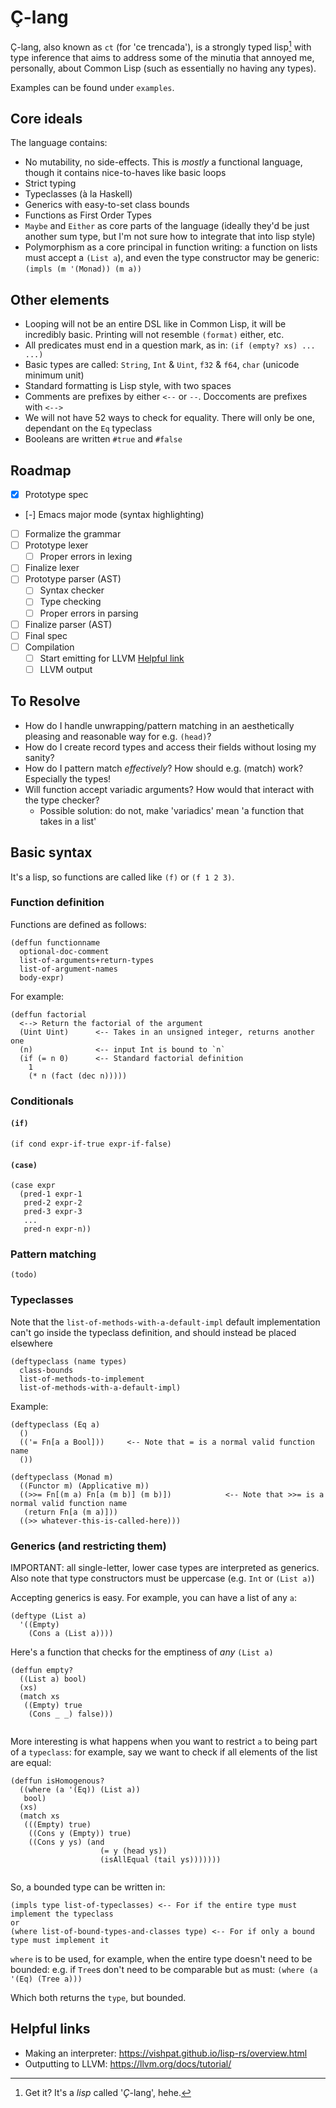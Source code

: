 # Ç-lang
Ç-lang, also known as `ct` (for 'ce trencada'), is a strongly typed lisp[^1] with type inference that aims to address some of the minutia that annoyed me, personally, about Common Lisp (such as essentially no having any types).

Examples can be found under `examples`.

## Core ideals
The language contains:
- No mutability, no side-effects. This is _mostly_ a functional language, though it contains nice-to-haves like basic loops
- Strict typing
- Typeclasses (à la Haskell)
- Generics with easy-to-set class bounds
- Functions as First Order Types
- `Maybe` and `Either` as core parts of the language (ideally they'd be just another sum type, but I'm not sure how to integrate that into lisp style)
- Polymorphism as a core principal in function writing: a function on lists must accept a `(List a`), and even the type constructor may be generic: `(impls (m '(Monad)) (m a))`

## Other elements
- Looping will not be an entire DSL like in Common Lisp, it will be incredibly basic. Printing will not resemble `(format)` either, etc.
- All predicates must end in a question mark, as in: `(if (empty? xs) ... ...)`
- Basic types are called: `String`, `Int` & `Uint`, `f32` & `f64`, `char` (unicode minimum unit)
- Standard formatting is Lisp style, with two spaces
- Comments are prefixes by either `<--` or `--`. Doccoments are prefixes with `<-->`
- We will not have 52 ways to check for equality. There will only be one, dependant on the `Eq` typeclass
- Booleans are written `#true` and `#false`

## Roadmap
- [x] Prototype spec
- [-] Emacs major mode (syntax highlighting)
- [ ] Formalize the grammar
- [ ] Prototype lexer
  - [ ] Proper errors in lexing
- [ ] Finalize lexer
- [ ] Prototype parser (AST)
  - [ ] Syntax checker
  - [ ] Type checking
  - [ ] Proper errors in parsing
- [ ] Finalize parser (AST)
- [ ] Final spec
- [ ] Compilation
    - [ ] Start emitting for LLVM [Helpful link](https://llvm.org/docs/tutorial/MyFirstLanguageFrontend/LangImpl01.html)
    - [ ] LLVM output

## To Resolve
- How do I handle unwrapping/pattern matching in an aesthetically pleasing and reasonable way for e.g. `(head)`?
- How do I create record types and access their fields without losing my sanity?
- How do I pattern match _effectively_? How should e.g. (match) work? Especially the types!
- Will function accept variadic arguments? How would that interact with the type checker?
  - Possible solution: do not, make 'variadics' mean 'a function that takes in a list'


## Basic syntax
It's a lisp, so functions are called like `(f)` or `(f 1 2 3)`.

### Function definition
Functions are defined as follows:
```
(deffun functionname
  optional-doc-comment
  list-of-arguments+return-types
  list-of-argument-names
  body-expr)
```

For example:

```
(deffun factorial
  <--> Return the factorial of the argument
  (Uint Uint)      <-- Takes in an unsigned integer, returns another one
  (n)              <-- input Int is bound to `n`
  (if (= n 0)      <-- Standard factorial definition
    1
    (* n (fact (dec n)))))
```


### Conditionals
#### `(if)`
```
(if cond expr-if-true expr-if-false)
```

#### `(case)`
```
(case expr
  (pred-1 expr-1
   pred-2 expr-2
   pred-3 expr-3
   ...
   pred-n expr-n))
```

### Pattern matching

`(todo)`

### Typeclasses
Note that the `list-of-methods-with-a-default-impl` default implementation can't go inside the typeclass definition, and should instead be placed elsewhere
```
(deftypeclass (name types)
  class-bounds
  list-of-methods-to-implement
  list-of-methods-with-a-default-impl)
```

Example:
```
(deftypeclass (Eq a)
  ()
  (('= Fn[a a Bool]))     <-- Note that = is a normal valid function name
  ())
```

```
(deftypeclass (Monad m)
  ((Functor m) (Applicative m))
  ((>>= Fn[(m a) Fn[a (m b)] (m b)])            <-- Note that >>= is a normal valid function name
   (return Fn[a (m a)])) 
  ((>> whatever-this-is-called-here)))
```

### Generics (and restricting them)
IMPORTANT: all single-letter, lower case types are interpreted as generics. Also note that type constructors must be uppercase (e.g. `Int` or `(List a)`)

Accepting generics is easy. For example, you can have a list of any `a`:
```
(deftype (List a)
  '((Empty)
    (Cons a (List a))))
```

Here's a function that checks for the emptiness of _any_ `(List a)`
```
(deffun empty?
  ((List a) bool)
  (xs)
  (match xs
   ((Empty) true
    (Cons _ _) false)))
  
```

More interesting is what happens when you want to restrict `a` to being part of a `typeclass`: for example, say we want to check if all elements of the list are equal:


```
(deffun isHomogenous?
  ((where (a '(Eq)) (List a))
   bool)
  (xs)
  (match xs
   (((Empty) true)
    ((Cons y (Empty)) true)
    ((Cons y ys) (and
                    (= y (head ys))
                    (isAllEqual (tail ys)))))))
  
```

So, a bounded type can be written in:

```
(impls type list-of-typeclasses) <-- For if the entire type must implement the typeclass
or
(where list-of-bound-types-and-classes type) <-- For if only a bound type must implement it
```

`where` is to be used, for example, when the entire type doesn't need to be bounded: e.g. if `Tree`s don't need to be comparable but `a`s must: `(where (a '(Eq) (Tree a)))`

Which both returns the `type`, but bounded. 


## Helpful links
- Making an interpreter: https://vishpat.github.io/lisp-rs/overview.html
- Outputting to LLVM: https://llvm.org/docs/tutorial/


[^1]: Get it? It's a _lisp_ called '_Ç_-lang', hehe.
